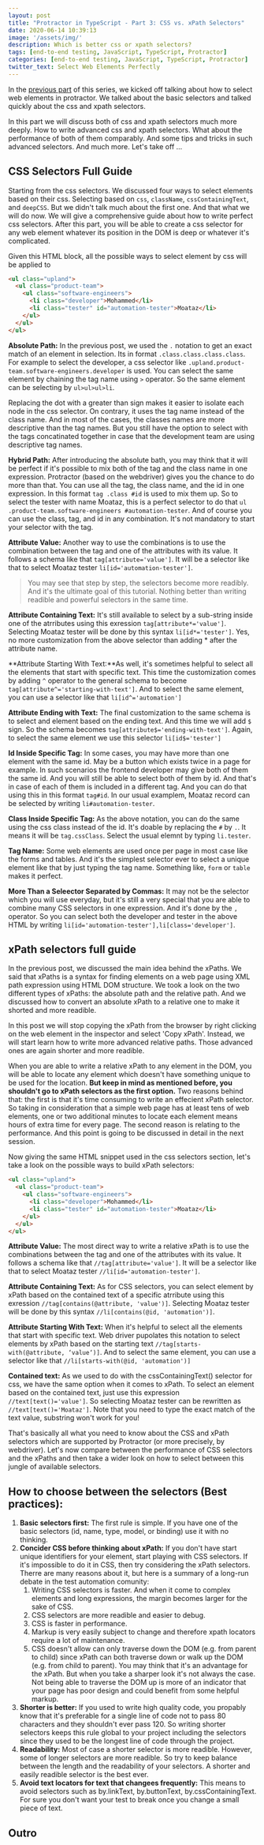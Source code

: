 ```yaml
---
layout: post
title: "Protractor in TypeScript - Part 3: CSS vs. xPath Selectors"
date: 2020-06-14 10:39:13
image: '/assets/img/'
description: Which is better css or xpath selectors?
tags: [end-to-end testing, JavaScript, TypeScript, Protractor]
categories: [end-to-end testing, JavaScript, TypeScript, Protractor]
twitter_text: Select Web Elements Perfectly
---
```


In the [previous part](https://moataz-mahmoud.github.io/protractor-in-typescript-part-1-build-the-simplest-test!/) of this series, we kicked off talking about how to select web elements in protractor. We talked about the basic selectors and talked quickly about the css and xpath selectors.

In this part we will discuss both of css and xpath selectors much more deeply. How to write advanced css and xpath selectors. What about the performance of both of them comparably. And some tips and tricks in such advanced selectors. And much more. Let's take off ...

## CSS Selectors Full Guide

Starting from the css selectors. We discussed four ways to select elements based on their css. Selecting based on `css`, `className`, `cssContainingText`, and `deepCSS`. But we didn't talk much about the first one. And that what we will do now. We will give a comprehensive guide about how to write perfect css selectors. After this part, you will be able to create a css selector for any web element whatever its position in the DOM is deep or whatever it's complicated.

Given this HTML block, all the possible ways to select element by css will be applied to

```html
<ul class="upland">
  <ul class="product-team">
    <ul class="software-engineers">
      <li class="developer">Mohammed</li>
      <li class="tester" id="automation-tester">Moataz</li>
    </ul>
  </ul>
</ul>
```

**Absolute Path:** In the previous post, we used the `.` notation to get an exact match of an element in selection. Its in format `.class.class.class.class`. For example to select the developer, a css selector like `.upland.product-team.software-engineers.developer` is used. You can select the same element by chaining the tag name using `>` operator. So the same element can be selecting by `ul>ul>ul>li`.

Replacing the dot with a greater than sign makes it easier to isolate each node in the css selector. On contrary, it uses the tag name instead of the class name. And in most of the cases, the classes names are more descriptive than the tag names. But you still have the option to select with the tags concatinated together in case that the development team are using descriptive tag names.

**Hybrid Path:** After introducing the absolute bath, you may think that it will be perfect if it's possible to mix both of the tag and the class name in one expression. Protractor (based on the webdriver) gives you the chance to do more than that. You can use all the tag, the class name, and the id in one expression. In this format `tag .class #id` is used to mix them up. So to select the tester with name Moataz, this is a perfect selector to do that `ul .product-team.software-engineers #automation-tester`. And of course you can use the class, tag, and id in any combination. It's not mandatory to start your selector with the tag.

**Attribute Value:** Another way to use the combinations is to use the combination between the tag and one of the attributes with its value. It follows a schema like that `tag[attribute='value']`. It will be a selector like that to select Moataz tester `li[id='automation-tester']`.

> You may see that step by step, the selectors become more readibly. And it's the ultimate goal of this tutorial. Nothing better than writing readible and powerful selectors in the same time.

**Attribute Containing Text:** It's still available to select by a sub-string inside one of the atrributes using this exression `tag[attribute*='value']`. Selecting Moataz tester will be done by this syntax `li[id*='tester']`. Yes, no more customization from the above selector than adding * after the attribute name.

**Attribute Starting With Text:**As well, it's sometimes helpful to select all the elements that start with specific text. This time the customization comes by adding `^` operator to the general schema to become `tag[attribute^='starting-with-text']`. And to select the same element, you can use a selector like that `li[id^='automation']`

**Attribute Ending with Text:** The final customization to the same schema is to select and element based on the ending text. And this time we will add `$` sign. So the schema becomes `tag[attribute$='ending-with-text']`. Again, to select the same element we use this selector `li[id$='tester']`

**Id Inside Specific Tag:** In some cases, you may have more than one element with the same id. May be a button which exists twice in a page for example. In such scenarios the frontend developer may give both of them the same id. And you will still be able to select both of them by id. And that's in case of each of them is included in a different tag. And you can do that using this in this format `tag#id`. In our usual examplem, Moataz record can be selected by writing `li#automation-tester`.

**Class Inside Specific Tag:** As the above notation, you can do the same using the css class instead of the id. It's doable by replacing the `#` by `.`. It means it will be `tag.cssClass`. Select the usual elemnt by typing `li.tester`.

**Tag Name:** Some web elements are used once per page in most case like the forms and tables. And it's the simplest selector ever to select a unique element like that by just typing the tag name. Something like, `form` or `table` makes it perfect.

**More Than a Seleector Separated by Commas:** It may not be the selector which you will use everyday, but it's still a very special that you are able to combine many CSS selectors in one expression. And it's done by the `,` operator. So you can select both the developer and tester in the above HTML by writing `li[id='automation-tester'],li[class='developer']`.

## xPath selectors full guide

In the previous post, we discussed the main idea behind the xPaths. We said that xPaths is a syntax for finding elements on a web page using XML path expression using HTML DOM structure. We took a look on the two different types of xPaths: the absolute path and the relative path. And we discussed how to convert an absolute xPath to a relative one to make it shorted and more readible.

In this post we will stop copying the xPath from the browser by right clicking on the web element in the inspector and select 'Copy xPath'. Instead, we will start learn how to write more advanced relative paths. Those advanced ones are again shorter and more readible.

When you are able to write a relative xPath to any element in the DOM, you will be able to locate any element which doesn't have something unique to be used for the location. **But keep in mind as mentioned before, you shouldn't go to xPath selectors as the first option.** Two reasons behind that: the first is that it's time consuming to write an effecient xPath selector. So taking in consideration that a simple web page has at least tens of web elements, one or two additional minutes to locate each element means hours of extra time for every page. The second reason is relating to the performance. And this point is going to be discussed in detail in the next session.

Now giving the same HTML snippet used in the css selectors section, let's take a look on the possible ways to build xPath selectors:

```html
<ul class="upland">
  <ul class="product-team">
    <ul class="software-engineers">
      <li class="developer">Mohammed</li>
      <li class="tester" id="automation-tester">Moataz</li>
    </ul>
  </ul>
</ul>
```

**Attribute Value:** The most direct way to write a relative xPath is to use the combinations between the tag and one of the attributes with its value. It follows a schema like that `//tag[attribute='value']`. It will be a selector like that to select Moataz tester `//li[id='automation-tester']`.

**Attribute Containing Text:** As for CSS selectors, you can select element by xPath based on the contained text of a specific atrribute using this exression `//tag[contains(@attribute, 'value')]`. Selecting Moataz tester will be done by this syntax `//li[contains(@id, 'automation')]`.

**Attribute Starting With Text:** When it's helpful to select all the elements that start with specific text. Web driver pupolates this notation to select elements by xPath based on the starting text `//tag[starts-with(@attribute, ‘value‘)]`. And to select the same element, you can use a selector like that `//li[starts-with(@id, 'automation')]`

**Contained text:** As we used to do with the cssContainingText() selector for css, we have the same option when it comes to xPath. To select an element based on the contained text, just use this expression `//text[text()='value']`. So selecting Moataz tester can be rewritten as `//text[text()='Moataz']`. Note that you need to type the exact match of the text value, substring won't work for you!

That's basically all what you need to know about the CSS and xPath selectors which are supported by Protractor (or more precisely, by webdriver). Let's now compare between the performance of CSS selectors and the xPaths and then take a wider look on how to select between this jungle of available selectors. 

## How to choose between the selectors (Best practices):
1. **Basic selectors first:** The first rule is simple. If you have one of the basic selectors (id, name, type, model, or binding) use it with no thinking.
2. **Concider CSS before thinking about xPath:** If you don't have start unique identifiers for your element, start playing with CSS selectors. If it's impossible to do it in CSS, then try considering the xPath selectors. Therre are many reasons about it, but here is a summary of a long-run debate in the test automation comunity:
   1. Writing CSS selectors is faster. And when it come to complex elements and long expressions, the margin becomes larger for the sake of CSS.
   2. CSS selectors are more readible and easier to debug.
   3. CSS is faster in performance.
   4. Markup is very easily subject to change and therefore xpath locators require a lot of maintenance.
   5. CSS doesn't allow can only traverse down the DOM (e.g. from parent to child) since xPath can both traverse down or walk up the DOM (e.g. from child to parent). You may think that it's an advantage for the xPath. But when you take a sharper look it's not always the case. Not being able to traverse the DOM up is more of an indicator that your page has poor design and could benefit from some helpful markup.
3. **Shorter is better:** If you used to write high quality code, you propably know that it's preferable for a single line of code not to pass 80 characters and they shouldn't ever pass 120. So writing shorter selectors keeps this rule global to your project including the selectors since they used to be the longest line of code through the project.
4. **Readability:** Most of case a shorter selector is more readible. However, some of longer selectors are more readible. So try to keep balance between the length and the readability of your selectors. A shorter and easily readible selector is the best ever.
5. **Avoid text locators for text that changees frequently:** This means to avoid selectors such as by.linkText, by.buttonText, by.cssContainingText. For sure you don't want your test to break once you change a small piece of text.

## Outro